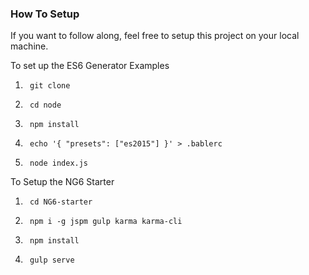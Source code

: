 ### How To Setup

If you want to follow along, feel free to setup this project on your local machine.

To set up the ES6 Generator Examples

1.      git clone
2.      cd node
3.      npm install
4.      echo '{ "presets": ["es2015"] }' > .bablerc 
5.      node index.js

To Setup the NG6 Starter

1.      cd NG6-starter
2.      npm i -g jspm gulp karma karma-cli
3.      npm install
4.      gulp serve
